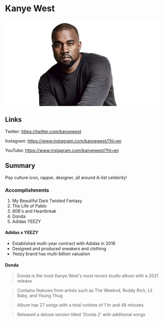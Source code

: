 # Kanye West
![](kanye-west-4.png)
## Links

Twitter: https://twitter.com/kanyewest

Instagram: https://www.instagram.com/kanyewest/?hl=en

YouTube: https://www.instagram.com/kanyewest/?hl=en

## Summary

Pop culture icon, rapper, designer, all around A-list celebrity!

### Accomplishments  

1. My Beautiful Dark Twisted Fantasy
2. The Life of Pablo
3. 808's and Heartbreak
4. Donda
5. Adidas YEEZY


#### Adidas x YEEZY

- Established multi-year contract with Adidas in 2016
- Designed and produced sneakers and clothing
- Yeezy brand has multi-billion valuation

#### Donda

> Donda is the most Kanye West's most recent studio album with a 2021 release

> Contains features from artists such as The Weeknd, Roddy Rich, Lil Baby, and Young Thug

> Album has 27 songs with a total runtime of 1 hr and 48 minutes

> Released a deluxe version titled 'Donda 2' with additional songs

